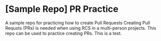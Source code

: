 # [Sample Repo] PR Practice
A sample repo for practicing how to create Pull Requests
Creating Pull Requsts (PRs) is needed when using RCS in a multi-person projects. This repo can be used to practice creating PRs.
This is a test.